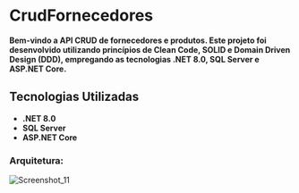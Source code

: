 # CrudFornecedores


<p><strong>Bem-vindo a API CRUD de fornecedores e produtos. Este projeto foi desenvolvido utilizando princípios de Clean Code, SOLID e Domain Driven Design (DDD), empregando as tecnologias .NET 8.0, SQL Server e ASP.NET Core.</strong></p>

 <h2>Tecnologias Utilizadas</h2>
    <ul>
        <li><strong>.NET 8.0</strong></li>
        <li><strong>SQL Server</strong></li>
        <li><strong>ASP.NET Core</strong></li>
    </ul>

<h3>Arquitetura: </h3>

![Screenshot_11](https://github.com/Guidev123/CrudFornecedores/assets/155389912/4f7e117b-0956-491a-ab6f-4ae421d7eb97)
